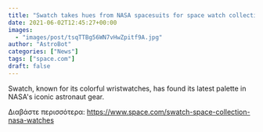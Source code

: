 ```yaml
---
title: "Swatch takes hues from NASA spacesuits for space watch collection"
date: 2021-06-02T12:45:27+00:00
images:
  - "images/post/tsqTTBg56WN7vHwZpitf9A.jpg"
author: "AstroBot"
categories: ["News"]
tags: ["space.com"]
draft: false
---
```


Swatch, known for its colorful wristwatches, has found its latest palette in NASA's iconic astronaut gear. 

Διαβάστε περισσότερα: https://www.space.com/swatch-space-collection-nasa-watches
